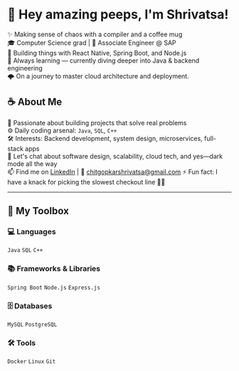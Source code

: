 # 👋 Hey amazing peeps, I'm Shrivatsa!

✨ Making sense of chaos with a compiler and a coffee mug  
🎓 Computer Science grad | 💼 Associate Engineer @ SAP  
🔧 Building things with React Native, Spring Boot, and Node.js  
🌱 Always learning — currently diving deeper into Java & backend engineering  
🌩️ On a journey to master cloud architecture and deployment.


## ☕ About Me

🏢 Passionate about building projects that solve real problems  
⚙️ Daily coding arsenal: `Java`, `SQL`, `C++`  
🛠️ Interests: Backend development, system design, microservices, full-stack apps  
💬 Let's chat about software design, scalability, cloud tech, and yes—dark mode all the way  
📫 Find me on [LinkedIn](https://www.linkedin.com/in/shrivatsakc/) | 📧 chitgopkarshrivatsa@gmail.com 
⚡ Fun fact: I have a knack for picking the slowest checkout line 🛒🐢

---

## 🧰 My Toolbox

### 💻 Languages  
`Java` `SQL` `C++`

### 📚 Frameworks & Libraries  
`Spring Boot` `Node.js` `Express.js` 

### 🗄️ Databases  
`MySQL` `PostgreSQL` 

### 🛠 Tools  
`Docker` `Linux` `Git`
